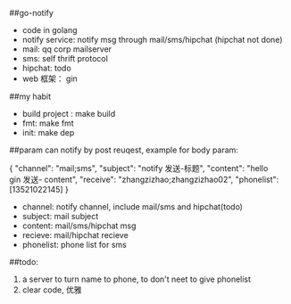 ##go-notify
- code in golang
- notify service:   notify msg through mail/sms/hipchat   (hipchat not done)
- mail: qq corp mailserver
- sms: self thrift protocol
- hipchat: todo
- web 框架： gin

##my habit
- build project : make build
- fmt:  make fmt
- init: make dep


##param
can notify by post reuqest, example for body param:

{
  "channel": "mail;sms", 
  "subject": "notify 发送-标题",
  "content": "hello <br>gin 发送- content",
  "receive": "zhangzizhao;zhangzizhao02",
  "phonelist": [13521022145]
}
- channel: notify channel, include mail/sms   and hipchat(todo)
- subject: mail subject
- content: mail/sms/hipchat msg
- recieve: mail/hipchat recieve
- phonelist: phone list for sms


##todo:
1. a server to turn name to phone, to don't neet to give phonelist
2. clear code, 优雅
